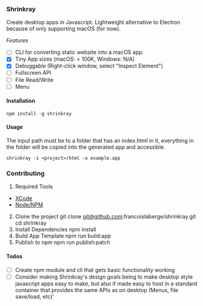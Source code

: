 ### Shrinkray
Create desktop apps in Javascript. Lightweight alternative to Electron because of only supporting macOS (for now).

*Features*
 - [ ] CLI for converting static website into a macOS app.
 - [x] Tiny App sizes (macOS: < 100K, Windows: N/A)
 - [x] Debuggable (Right-click window, select "Inspect Element")
 - [ ] Fullscreen API
 - [ ] File Read/Write
 - [ ] Menu

#### Installation

```
npm install -g shrinkray
```

#### Usage
The input path must be to a folder that has an index.html in it, everything in the folder
will be copied into the generated app and accessible.

```
shrinkray -i <project>/html -o example.app
```

### Contributing

 1. Required Tools
   - [XCode](https://developer.apple.com/xcode/)
   - [Node/NPM](https://nodejs.org/en/download/)
 2. Clone the project
        git clone git@github.com:francoislaberge/shrinkray.git
        cd shrinkray
 3. Install Dependencies
        npm install
 4. Build App Template
        npm run build:app
 5. Publish to npm
        npm run publish:patch

#### Todos
  - [ ] Create npm module and cli that gets basic functionality working
  - [ ] Consider making Shrinkray's design goals being to make desktop style javascript apps easy to make, but also if made
        easy to host in a standard container that provides the same APIs as on desktop (Menus, file save/load, etc)'
